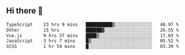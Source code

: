 ## Hi there 👋

<!--START_SECTION:waka-->

```txt
TypeScript    23 hrs 9 mins   ██████████▒░░░░░░░░░░░░░░   40.97 %
Other         15 hrs          ██████▓░░░░░░░░░░░░░░░░░░   26.55 %
Vue.js        9 hrs 37 mins   ████▒░░░░░░░░░░░░░░░░░░░░   17.03 %
JavaScript    3 hrs 7 mins    █▒░░░░░░░░░░░░░░░░░░░░░░░   05.52 %
SCSS          1 hr 54 mins    █░░░░░░░░░░░░░░░░░░░░░░░░   03.39 %
```

<!--END_SECTION:waka-->
